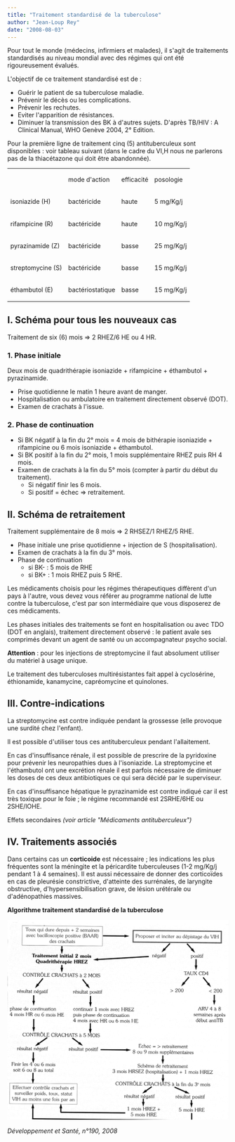 ```yaml
---
title: "Traitement standardisé de la tuberculose"
author: "Jean-Loup Rey"
date: "2008-08-03"
---
```


Pour tout le monde (médecins, infirmiers et malades), il s'agit de traitements standardisés au niveau mondial avec des régimes qui ont été rigoureusement évalués.

L'objectif de ce traitement standardisé est de :

*   Guérir le patient de sa tuberculose maladie.
*   Prévenir le décès ou les complications.
*   Prévenir les rechutes.
*   Eviter l'apparition de résistances.
*   Diminuer la transmission des BK à d'autres sujets.
D'après TB/HIV : A Clinical Manual, WHO Genève 2004, 2° Edition.  

Pour la première ligne de traitement cinq (5) antituberculeux sont disponibles : voir tableau sui­vant (dans le cadre du VI,H nous ne parlerons pas de la thiacétazone qui doit être abandonnée).  
<table>

<tbody>

<tr>

<td valign="top"></td>

<td valign="top">

mode d'action

</td>

<td valign="top">

efficacité

</td>

<td valign="top">

posologie

</td>

</tr>

<tr>

<td valign="top">

isoniazide (H)

</td>

<td valign="top">

bactéricide

</td>

<td valign="top">

haute

</td>

<td valign="top">

5 mg/Kg/j

</td>

</tr>

<tr>

<td valign="top">

rifampicine (R)

</td>

<td valign="top">

bactéricide

</td>

<td valign="top">

haute

</td>

<td valign="top">

10 mg/Kg/j

</td>

</tr>

<tr>

<td valign="top">

pyrazinamide (Z)

</td>

<td valign="top">

bactéricide

</td>

<td valign="top">

basse

</td>

<td valign="top">

25 mg/Kg/j

</td>

</tr>

<tr>

<td valign="top">

streptomycine (S)

</td>

<td valign="top">

bactéricide

</td>

<td valign="top">

basse

</td>

<td valign="top">

15 mg/Kg/j

</td>

</tr>

<tr>

<td valign="top">

éthambutol (E)

</td>

<td valign="top">

bactériostatique

</td>

<td valign="top">

basse

</td>

<td valign="top">

15 mg/Kg/j

</td>

</tr>

</tbody>

</table>

## I. Schéma pour tous les nouveaux cas

Traitement de six (6) mois => 2 RHEZ/6 HE ou 4 HR.

### 1. Phase initiale

Deux mois de quadrithérapie isoniazide + rifampi­cine + éthambutol + pyrazinamide.

*   Prise quotidienne le matin 1 heure avant de manger.
*   Hospitalisation ou ambulatoire en traitement directement observé (DOT).
*   Examen de crachats à l'issue.

### 2. Phase de continuation

*   Si BK négatif à la fin du 2° mois = 4 mois de bithérapie isoniazide + rifampicine ou 6 mois isoniazide + éthambutol.
*   Si BK positif à la fin du 2° mois, 1 mois sup­plémentaire RHEZ puis RH 4 mois.
*   Examen de crachats à la fin du 5° mois (compter à partir du début du traitement).
    *   Si négatif finir les 6 mois.
    *   Si positif = échec => retraitement.

## II. Schéma de retraitement

Traitement supplémentaire de 8 mois => 2 RHSEZ/1 RHEZ/5 RHE.

*   Phase initiale une prise quotidienne + injection de S (hospitalisation).
*   Examen de crachats à la fin du 3° mois.
*   Phase de continuation
    *   si BK- : 5 mois de RHE
    *   si BK+ : 1 mois RHEZ puis 5 RHE.

Les médicaments choisis pour les régimes thérapeutiques diffèrent d'un pays à l'autre, vous devez vous référer au programme natio­nal de lutte contre la tuberculose, c'est par son intermédiaire que vous disposerez de ces médicaments.

Les phases initiales des traitements se font en hospitalisation ou avec TDO (DOT en anglais), traitement directement observé : le patient avale ses comprimés devant un agent de santé ou un accompagnateur psycho social.

**Attention** : pour les injections de streptomycine il faut absolument utiliser du matériel à usage unique.

Le traitement des tuberculoses multirésistantes fait appel à cyclosérine, éthionamide, kana­mycine, capréomycine et quinolones.

## **III. Contre-indications**

La streptomycine est contre indiquée pendant la grossesse (elle provoque une surdité chez l'enfant).

Il est possible d'utiliser tous ces antitubercu­leux pendant l'allaitement.

En cas d'insuffisance rénale, il est possible de prescrire de la pyridoxine pour prévenir les neuropathies dues à l'isoniazide. La strep­tomycine et l'éthambutol ont une excrétion rénale il est parfois nécessaire de diminuer les doses de ces deux antibiotiques ce qui sera décidé par le superviseur.

En cas d'insuffisance hépatique le pyrazinami­de est contre indiqué car il est très toxique pour le foie ; le régime recommandé est 2SRHE/6HE ou 2SHE/lOHE.

Effets secondaires _(voir article "Médicaments antituberculeux")_

## IV. Traitements associés

Dans certains cas un **corticoide** est nécessaire ; les indications les plus fréquentes sont la méningite et la péricardite tuberculeuses (1-2 mg/Kg/j pendant 1 à 4 semaines). Il est aussi nécessaire de donner des corticoïdes en cas de pleurésie constrictive, d'atteinte des surrénales, de laryngite obstructive, d'hyper­sensibilisation grave, de lésion urétérale ou d'adénopathies massives.

**Algorithme traitement standardisé de la tuberculose**

![](12057-1.jpg)


_Développement et Santé, n°190, 2008_